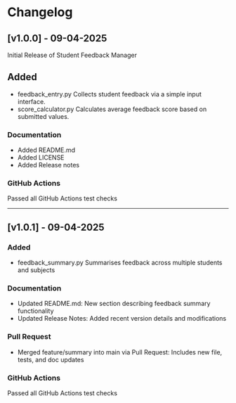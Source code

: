 # Changelog

## [v1.0.0] - 09-04-2025
Initial Release of Student Feedback Manager

## Added
* feedback_entry.py
      Collects student feedback via a simple input interface.
* score_calculator.py
      Calculates average feedback score based on submitted values.

### Documentation
* Added README.md
* Added LICENSE
* Added Release notes

### GitHub Actions
Passed all GitHub Actions test checks

***
## [v1.0.1] - 09-04-2025

### Added
* feedback_summary.py
      Summarises feedback across multiple students and subjects  

### Documentation
* Updated README.md: New section describing feedback summary functionality
* Updated Release Notes: Added recent version details and modifications

### Pull Request
* Merged feature/summary into main via Pull Request:
      Includes new file, tests, and doc updates

### GitHub Actions
Passed all GitHub Actions test checks
